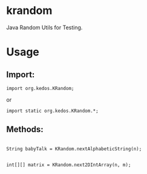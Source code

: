 # krandom
Java Random Utils for Testing.

# Usage
## Import:
<p><code>import org.kedos.KRandom;</code></p>
or
<p><code>import static org.kedos.KRandom.*;</code></p>

## Methods:
<p><code>
String babyTalk = KRandom.nextAlphabeticString(n);
</code></p>
<p><code>
int[][] matrix = KRandom.next2DIntArray(n, m);
</code></p>
